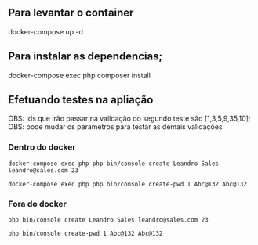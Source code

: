 

## Para levantar o container 
docker-compose up -d

## Para instalar as dependencias;
docker-compose exec php composer install


## Efetuando testes na apliação

OBS: Ids que irão passar na vaildação do segundo teste são [1,3,5,9,35,10];
OBS: pode mudar os parametros para testar as demais validações

### Dentro do docker 

```
docker-compose exec php php bin/console create Leandro Sales leandro@sales.com 23
```

```
docker-compose exec php php bin/console create-pwd 1 Abc@132 Abc@132
```

### Fora do docker

```
php bin/console create Leandro Sales leandro@sales.com 23
```

```
php bin/console create-pwd 1 Abc@132 Abc@132
```